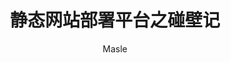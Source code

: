 ---
title: 静态网站部署平台之碰壁记
categories: [HEXO]
author: Masle
link: https://masle.top/note/html-website-deployment-platform/
updated: 2021-10-30
description: 本篇文章记录了各种静态部署平台的使用体验-
headimg: # 可以设置文章头图
# backup: https://archive.vn/U36NG # 将页面存档到 archive.tody 网页快照档案馆的存档链接 https://archive.tody
---